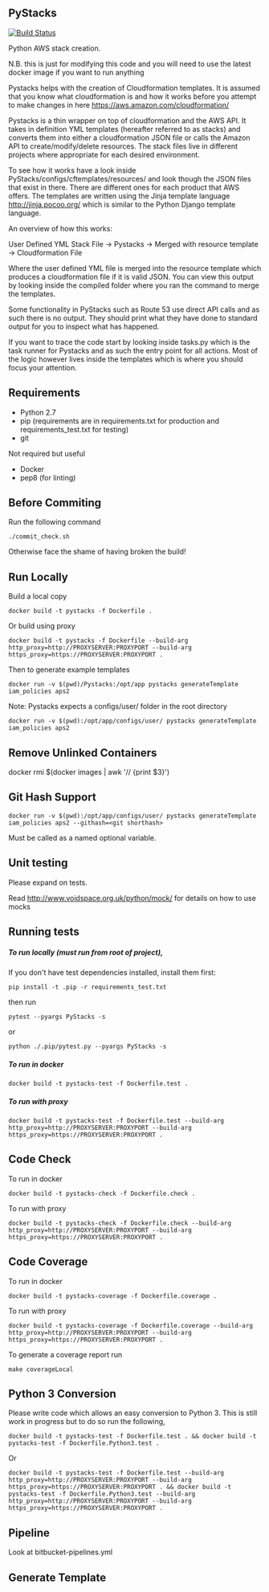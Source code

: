PyStacks
--------

[![Build Status](https://travis-ci.org/KablamoOSS/PyStacks.svg?branch=master)](https://travis-ci.org/KablamoOSS/PyStacks)

Python AWS stack creation.

N.B. this is just for modifying this code and you will need to use the latest docker image if you want to run anything

Pystacks helps with the creation of Cloudformation templates. It is assumed that you know what cloudformation is and how it works before you attempt to make changes in here https://aws.amazon.com/cloudformation/

Pystacks is a thin wrapper on top of cloudformation and the AWS API. It takes in definition YML templates (hereafter referred to as stacks) and converts them into either a cloudformation JSON file or calls the Amazon API to create/modify/delete resources. The stack files live in different projects where appropriate for each desired environment.

To see how it works have a look inside PyStacks/configs/cftemplates/resources/ and look though the JSON files that exist in there. There are different ones for each product that AWS offers. The templates are written using the Jinja template language http://jinja.pocoo.org/ which is similar to the Python Django template language.

An overview of how this works:

User Defined YML Stack File -> Pystacks -> Merged with resource template -> Cloudformation File

Where the user defined YML file is merged into the resource template which produces a cloudformation file if it is valid JSON. You can view this output by looking inside the compiled folder where you ran the command to merge the templates.

Some functionality in PyStacks such as Route 53 use direct API calls and as such there is no output. They should print what they have done to standard output for you to inspect what has happened.

If you want to trace the code start by looking inside tasks.py which is the task runner for Pystacks and as such the entry point for all actions. Most of the logic however lives inside the templates which is where you should focus your attention.



Requirements
------------
 - Python 2.7
 - pip (requirements are in requirements.txt for production and requirements_test.txt for testing)
 - git

Not required but useful

 - Docker
 - pep8 (for linting)

Before Commiting
----------------

Run the following command

	./commit_check.sh

Otherwise face the shame of having broken the build!

Run Locally
-----------

Build a local copy

	docker build -t pystacks -f Dockerfile .

Or build using proxy

	docker build -t pystacks -f Dockerfile --build-arg http_proxy=http://PROXYSERVER:PROXYPORT --build-arg https_proxy=https://PROXYSERVER:PROXYPORT .

Then to generate example templates

	docker run -v $(pwd)/Pystacks:/opt/app pystacks generateTemplate iam_policies aps2

Note: Pystacks expects a configs/user/ folder in the root directory

	docker run -v $(pwd):/opt/app/configs/user/ pystacks generateTemplate iam_policies aps2

Remove Unlinked Containers
------------

docker rmi $(docker images | awk '/<none>/ {print $3}')

Git Hash Support
------------

	docker run -v $(pwd):/opt/app/configs/user/ pystacks generateTemplate iam_policies aps2 --githash=<git shorthash>

Must be called as a named optional variable.


Unit testing
------------

Please expand on tests.

Read http://www.voidspace.org.uk/python/mock/ for details on how to use mocks

Running tests
-------------
##### To run locally (must run from root of project),

If you don't have test dependencies installed, install them first:

    pip install -t .pip -r requirements_test.txt

then run

    pytest --pyargs PyStacks -s

or

    python ./.pip/pytest.py --pyargs PyStacks -s

##### To run in docker

	docker build -t pystacks-test -f Dockerfile.test .

##### To run with proxy

	docker build -t pystacks-test -f Dockerfile.test --build-arg http_proxy=http://PROXYSERVER:PROXYPORT --build-arg https_proxy=https://PROXYSERVER:PROXYPORT .

Code Check
----------

To run in docker

	docker build -t pystacks-check -f Dockerfile.check .

To run with proxy

	docker build -t pystacks-check -f Dockerfile.check --build-arg http_proxy=http://PROXYSERVER:PROXYPORT --build-arg https_proxy=https://PROXYSERVER:PROXYPORT .


Code Coverage
-------------

To run in docker

	docker build -t pystacks-coverage -f Dockerfile.coverage .

To run with proxy

	docker build -t pystacks-coverage -f Dockerfile.coverage --build-arg http_proxy=http://PROXYSERVER:PROXYPORT --build-arg https_proxy=https://PROXYSERVER:PROXYPORT .

To generate a coverage report run

	make coverageLocal


Python 3 Conversion
-------------------

Please write code which allows an easy conversion to Python 3. This is still work in progress but to do so run the following,

	docker build -t pystacks-test -f Dockerfile.test . && docker build -t pystacks-test -f Dockerfile.Python3.test .

Or

	docker build -t pystacks-test -f Dockerfile.test --build-arg http_proxy=http://PROXYSERVER:PROXYPORT --build-arg https_proxy=https://PROXYSERVER:PROXYPORT . && docker build -t pystacks-test -f Dockerfile.Python3.test --build-arg http_proxy=http://PROXYSERVER:PROXYPORT --build-arg https_proxy=https://PROXYSERVER:PROXYPORT .


Pipeline
--------

Look at bitbucket-pipelines.yml

Generate Template
-----------------

